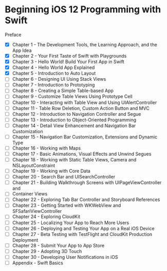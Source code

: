 # Beginning iOS 12 Programming with Swift


Preface
- [x] Chapter 1 - The Development Tools, the Learning Approach, and the App Idea
- [x] Chapter 2 - Your First Taste of Swift with Playgrounds
- [x] Chapter 3 - Hello World! Build Your First App in Swift
- [x] Chapter 4 - Hello World App Explained
- [x] Chapter 5 - Introduction to Auto Layout
- [ ] Chapter 6 - Designing UI Using Stack Views
- [ ] Chapter 7 - Introduction to Prototyping
- [ ] Chapter 8 - Creating a Simple Table-based App
- [ ] Chapter 9 - Customize Table Views Using Prototype Cell
- [ ] Chapter 10 - Interacting with Table View and Using UIAlertController
- [ ] Chapter 11 - Table Row Deletion, Custom Action Button and MVC
- [ ] Chapter 12 - Introduction to Navigation Controller and Segue
- [ ] Chapter 13 - Introduction to Object-Oriented Programming
- [ ] Chapter 14 - Detail View Enhancement and Navigation Bar Customization
- [ ] Chapter 15 - Navigation Bar Customization, Extensions and Dynamic Type
- [ ] Chapter 16 - Working with Maps
- [ ] Chapter 17 - Basic Animations, Visual Effects and Unwind Segues
- [ ] Chapter 18 - Working with Static Table Views, Camera and NSLayoutConstraint
- [ ] Chapter 19 - Working with Core Data
- [ ] Chapter 20 - Search Bar and UISearchController
- [ ] Chapter 21 - Building Walkthrough Screens with UIPageViewController and
- [ ] Container Views
- [ ] Chapter 22 - Exploring Tab Bar Controller and Storyboard References
- [ ] Chapter 23 - Getting Started with WKWebView and SFSafariViewController
- [ ] Chapter 24 - Exploring CloudKit
- [ ] Chapter 25 - Localizing Your App to Reach More Users
- [ ] Chapter 26 - Deploying and Testing Your App on a Real iOS Device
- [ ] Chapter 27 - Beta Testing with TestFlight and CloudKit Production Deployment
- [ ] Chapter 28 - Submit Your App to App Store
- [ ] Chapter 29 - Adopting 3D Touch
- [ ] Chapter 30 - Developing User Notifications in iOS
- [ ] Appendix - Swift Basics